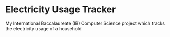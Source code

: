 # Electricity Usage Tracker

My International Baccalaureate (IB) Computer Science project which tracks the electricity usage of a household
